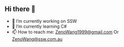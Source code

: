 ## Hi there 👋

- 🔭 I’m currently working on SSW
- 🌱 I’m currently learning C#
- 📫 How to reach me: ZenoWang1999@gmail.com Or ZenoWang@ssw.com.au

